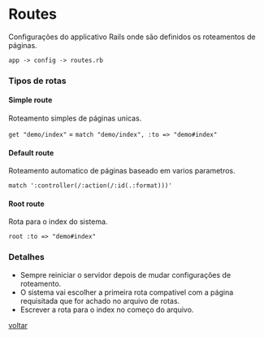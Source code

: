 # Routes

Configurações do applicativo Rails onde são definidos os roteamentos de páginas.

```app -> config -> routes.rb```

### Tipos de rotas

#### Simple route
Roteamento simples de páginas unicas.

```get "demo/index"``` = ```match "demo/index", :to => "demo#index"```

#### Default route
Roteamento automatico de páginas baseado em varios parametros.

```match ':controller(/:action(/:id(.:format)))'```

#### Root route
Rota para o index do sistema.

```root :to => "demo#index"```

### Detalhes

- Sempre reiniciar o servidor depois de mudar configurações de roteamento.
- O sistema vai escolher a primeira rota compativel com a página requisitada que for achado no arquivo de rotas.
- Escrever a rota para o index no começo do arquivo.

<a class="btn btn-mini" href="readme.md">voltar</a>